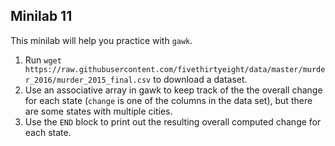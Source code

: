 ## Minilab 11

This minilab will help you practice with `gawk`.

1. Run `wget https://raw.githubusercontent.com/fivethirtyeight/data/master/murder_2016/murder_2015_final.csv` to download a dataset.
2. Use an associative array in gawk to keep track of
   the the overall change for each state
   (`change` is one of the columns in the data set),
   but there are some states with multiple cities.
3. Use the `END` block to print out the resulting overall
   computed change for each state.
